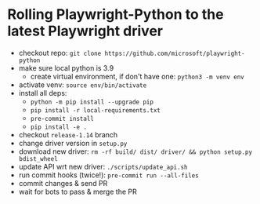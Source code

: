 # Rolling Playwright-Python to the latest Playwright driver

* checkout repo: `git clone https://github.com/microsoft/playwright-python`
* make sure local python is 3.9
    * create virtual environment, if don't have one: `python3 -m venv env`
* activate venv: `source env/bin/activate`
* install all deps:
     - `python -m pip install --upgrade pip`
     - `pip install -r local-requirements.txt`
     - `pre-commit install`
     - `pip install -e .`
* checkout `release-1.14` branch
* change driver version in `setup.py`
* download new driver: `rm -rf build/ dist/ driver/ && python setup.py bdist_wheel`
* update API wrt new driver: `./scripts/update_api.sh`
* run commit hooks (twice!): `pre-commit run --all-files`
* commit changes & send PR
* wait for bots to pass & merge the PR

